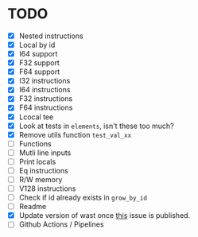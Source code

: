 # TODO

- [x] Nested instructions
- [x] Local by id
- [x] I64 support
- [x] F32 support
- [x] F64 support
- [x] I32 instructions
- [x] I64 instructions
- [x] F32 instructions
- [x] F64 instructions
- [x] Lcocal tee
- [x] Look at tests in `elements`, isn't these too much?
- [x] Remove utils function `test_val_xx`
- [ ] Functions
- [ ] Mutli line inputs
- [ ] Print locals
- [ ] Eq instructions
- [ ] R/W memory
- [ ] V128 instructions
- [ ] Check if id already exists in `grow_by_id`
- [ ] Readme
- [x] Update version of wast once [this](https://github.com/bytecodealliance/wasm-tools/issues/1156) issue is published.
- [ ] Github Actions / Pipelines
